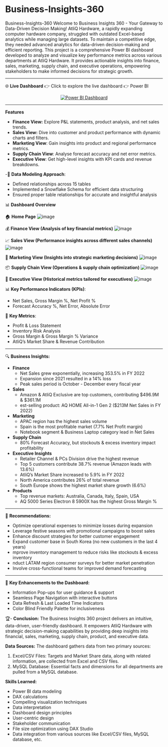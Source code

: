 # Business-Insights-360
Business-Insights-360
Welcome to Business Insights 360 - Your Gateway to Data-Driven Decision Making!
AtliQ Hardware, a rapidly expanding computer hardware company, struggled with outdated Excel-based analytics while managing large datasets. To maintain a competitive edge, they needed advanced analytics for data-driven decision-making and efficient reporting.
This project is a comprehensive Power BI dashboard developed to analyze and visualize key performance metrics across various departments at AtliQ Hardware. It provides actionable insights into finance, sales, marketing, supply chain, and executive operations, empowering stakeholders to make informed decisions for strategic growth.
________________________________________
🌐 **Live Dashboard**
👉 Click to explore the live dashboard 👉 Power BI

<p align="center"> <a href="https://app.powerbi.com/groups/me/reports/055146f9-b9c1-40b0-aca0-6ea1d9aaf8ca/bbcf80d96f3d61e9ce33?experience=power-bi"> <img src="https://img.shields.io/badge/View%20Dashboard-Power%20BI-brightgreen?style=for-the-badge&logo=powerbi" alt="Power BI Dashboard"> </a> </p>

________________________________________
**Features** 
- **Finance View:** Explore P&L statements, product analysis, and net sales trends.
- **Sales View:** Dive into customer and product performance with dynamic charts and filters. 
- **Marketing View**: Gain insights into product and regional performance metrics.
- **Supply Chain View**: Analyse forecast accuracy and net error metrics. 
- **Executive View**: Get high-level insights with KPI cards and revenue breakdowns.
  
-📌 **Data Modeling Approach**:
-	Defined relationships across 15 tables
-	Implemented a Snowflake Schema for efficient data structuring
-	Ensured proper table relationships for accurate and insightful analysis
 
📊 **Dashboard Overview**

🏠 **Home Page**
 ![image](https://github.com/user-attachments/assets/7ee7aa4d-591e-479d-945a-ab185b38c050)


💰 **Finance View (Analysis of key financial metrics)**
 ![image](https://github.com/user-attachments/assets/8916a8dc-60a6-4f04-884f-5887581ebd50)


📈 **Sales View (Performance insights across different sales channels)**
 ![image](https://github.com/user-attachments/assets/5abe2018-d913-4809-8bef-9802d183ed9e)


📢 **Marketing View (Insights into strategic marketing decisions)**
 ![image](https://github.com/user-attachments/assets/d504d5c6-efdd-41ef-8f46-edf25956dca4)


📦 **Supply Chain View (Operations & supply chain optimization)**
 ![image](https://github.com/user-attachments/assets/fb0b0fc2-ec82-4d9f-b8a2-dc547272e121)


🎯 **Executive View (Historical metrics tailored for executives)**
 ![image](https://github.com/user-attachments/assets/34f78650-4617-45a1-8e6d-9439f92e41e6)


📊 **Key Performance Indicators (KPIs)**:
-	Net Sales, Gross Margin %, Net Profit %
-	Forecast Accuracy %, Net Error, Absolute Error
  
📌 **Key Metrics**:
-	Profit & Loss Statement
-	Inventory Risk Analysis
-	Gross Margin & Gross Margin % Variance
-	AtliQ’s Market Share & Revenue Contribution
________________________________________
🔍 **Business Insights:**
 - **Finance**
   - Net Sales grew exponentially, increasing 353.5% in FY 2022
   -  Expansion since 2021 resulted in a 14% loss
   -  Peak sales period is October - December every fiscal year
- **Sales**
  -  Amazon & AtliQ Exclusive are top customers, contributing $496.9M & $361.1M
  -  est-selling product: AQ HOME All-in-1 Gen 2 ($213M Net Sales in FY 2022)
- **Marketing**
  -	APAC region has the highest sales volume
  -	Spain is the most profitable market (7.7% Net Profit margin)
  -	Notebook segment & Business Laptop category lead in Net Sales
- **Supply Chain**
  -	80% Forecast Accuracy, but stockouts & excess inventory impact profitability
- **Executive Insights**
  -	Retailer Channel & PCs Division drive the highest revenue
  -	Top 5 customers contribute 38.7% revenue (Amazon leads with 13.6%)
  -	AtliQ’s Market Share increased to 5.9% in FY 2022
  -	North America contributes 26% of total revenue
  -	South Europe shows the highest market share growth (6.6%)
- **Products**
  -	Top revenue markets: Australia, Canada, Italy, Spain, USA
  -	AQ 5000 Series Electron 8 5900X has the highest Gross Margin %
________________________________________
📌 **Recommendations:**
- Optimize operational expenses to minimize losses during expansion
- Leverage festive seasons with promotional campaigns to boost sales
- Enhance discount strategies for better customer engagement
- Expand customer base in South Korea (no new customers in the last 4 years)
- mprove inventory management to reduce risks like stockouts & excess inventory
- nduct LATAM region consumer surveys for better market penetration
- Involve cross-functional teams for improved demand forecasting
________________________________________
🎯 **Key Enhancements to the Dashboard:**
-	Information Pop-ups for user guidance & support
-	Seamless Page Navigation with interactive buttons
-	Data Refresh & Last Loaded Time Indicators
-	Color Blind Friendly Palette for inclusiveness
  
🏆- **Conclusion:**
The Business Insights 360 project delivers an intuitive, data-driven, user-friendly dashboard. It empowers AtliQ Hardware with strategic decision-making capabilities by providing deep insights into financial, sales, marketing, supply chain, product, and executive data.

**Data Sources:** 
The dashboard gathers data from two primary sources:
1.	Excel/CSV Files: Targets and Market Share data, along with related information, are collected from Excel and CSV files. 
2.	MySQL Database: Essential facts and dimensions for all departments are pulled from a MySQL database.

**Skills Learned:**
-	Power BI data modeling 
-	DAX calculations 
-	Compelling visualization techniques 
-	Data interpretation 
-	Dashboard design principles 
-	User-centric design 
-	Stakeholder communication 
-	File size optimization using DAX Studio 
-	Data integration from various sources like Excel/CSV files, MySQL database, etc.

